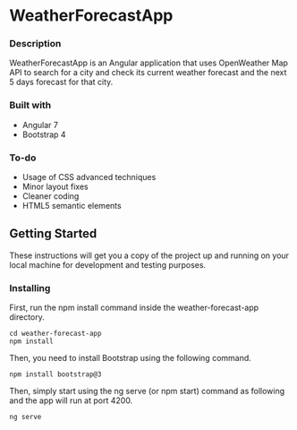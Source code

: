 # WeatherForecastApp

### Description 
WeatherForecastApp is an Angular application that uses OpenWeather Map API to search for a city and check its current weather forecast and the next 5 days forecast for that city. 

### Built with
- Angular 7 
- Bootstrap 4

### To-do 
- Usage of CSS advanced techniques 
- Minor layout fixes 
- Cleaner coding
- HTML5 semantic elements 

## Getting Started

These instructions will get you a copy of the project up and running on your local machine for development and testing purposes.

### Installing

First, run the npm install command inside the weather-forecast-app directory.  

```
cd weather-forecast-app
npm install
```
Then, you need to install Bootstrap using the following command.

```
npm install bootstrap@3

```
Then, simply start using the ng serve (or npm start) command as following and the app will run at port 4200.
```
ng serve
```
